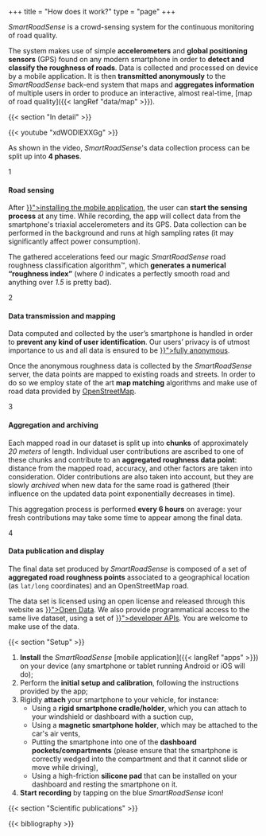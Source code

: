 +++
title = "How does it work?"
type = "page"
+++

<p class="lead"><i>SmartRoadSense</i> is a crowd-sensing system for the continuous monitoring of road quality.</p>

The system makes use of simple **accelerometers** and **global positioning sensors**&nbsp;(GPS) found on any modern smartphone in order to **detect and classify the roughness of roads**.
Data is collected and processed on device by a mobile application.
It is then **transmitted anonymously** to the *SmartRoadSense* back-end system that maps and **aggregates information** of multiple users in order to produce an interactive, almost real-time, [map of road quality]({{< langRef "data/map" >}}).

{{< section "In detail" >}}

{{< youtube "xdWODlEXXGg" >}}

As shown in the video, *SmartRoadSense*'s data collection process can be split up into **4&nbsp;phases**.

<div class="row cards-sequence scroll-in">
    <div class="col-lg-6">
        <div class="card trans-offset-1">
            <div class="card-counter">1</div>
            <div class="card-body">
                <h4 class="card-title">Road sensing</h4>
                <p>
                After <a href="{{< langRef "apps" >}}">installing the mobile application</a>, the user can <b>start the sensing process</b> at any time.
                While recording, the app will collect data from the smartphone's triaxial accelerometers and its GPS.
                Data collection can be performed in the background and runs at high sampling rates (it may significantly affect power consumption).
                </p>
                <p>
                The gathered accelerations feed our magic <i>SmartRoadSense</i> road roughness classification algorithm&trade;, which <b>generates a numerical “roughness index”</b> (where <i>0</i> indicates a perfectly smooth road and anything over <i>1.5</i> is pretty bad).
                </p>
            </div>
        </div>
    </div>
    <div class="col-lg-6">
        <div class="card trans-offset-2">
            <div class="card-counter">2</div>
            <div class="card-body">
                <h4 class="card-title">Data transmission and mapping</h4>
                <p>
                Data computed and collected by the user’s smartphone is handled in order to <b>prevent any kind of user identification</b>.
                Our users’ privacy is of utmost importance to us and all data is ensured to be <a href="{{< langRef "data/privacy" >}}">fully anonymous</a>.
                </p>
                <p>
                Once the anonymous roughness data is collected by the <i>SmartRoadSense</i> server, the data points are mapped to existing roads and streets.
                In order to do so we employ state of the art <b>map matching</b> algorithms and make use of road data provided by <a href="https://www.openstreetmap.org">OpenStreetMap</a>.
                </p>
            </div>
        </div>
    </div>
    <div class="col-lg-6">
        <div class="card trans-offset-3">
            <div class="card-counter">3</div>
            <div class="card-body">
                <h4 class="card-title">Aggregation and archiving</h4>
                <p>
                Each mapped road in our dataset is split up into <b>chunks</b> of approximately <i>20&nbsp;meters</i> of length.
                Individual user contributions are ascribed to one of these chunks and contribute to an <b>aggregated roughness data point</b>:
                distance from the mapped road, accuracy, and other factors are taken into consideration.
                Older contributions are also taken into account, but they are slowly <i>archived</i> when new data for the same road is gathered (their influence on the updated data point exponentially decreases in time).
                </p>
                <p>
                This aggregation process is performed <b>every 6&nbsp;hours</b> on average: your fresh contributions may take some time to appear among the final data.
                </p>
            </div>
        </div>
    </div>
    <div class="col-lg-6">
        <div class="card trans-offset-4">
            <div class="card-counter">4</div>
            <div class="card-body">
                <h4 class="card-title">Data publication and display</h4>
                <p>
                The final data set produced by <i>SmartRoadSense</i> is composed of a set of <b>aggregated road roughness points</b> associated to a geographical location (as <code>lat/long</code> coordinates) and an OpenStreetMap road.
                </p>
                <p>
                The data set is licensed using an open license and released through this website as <a href="{{< langRef "data/open-data" >}}">Open Data</a>.
                We also provide programmatical access to the same live dataset, using a set of <a href="{{< langRef "data/developers" >}}">developer APIs</a>.
                You are welcome to make use of the data.
                </p>
            </div>
        </div>
    </div>
</div>

{{< section "Setup" >}}

1. **Install** the *SmartRoadSense* [mobile application]({{< langRef "apps" >}}) on your device (any smartphone or tablet running Android or iOS will do);
2. Perform the **initial setup and calibration**, following the instructions provided by the app;
3. Rigidly **attach** your smartphone to your vehicle, for instance:
    * Using a **rigid smartphone cradle/holder**, which you can attach to your windshield or dashboard with a suction cup,
    * Using a **magnetic smartphone holder**, which may be attached to the car's air vents,
    * Putting the smartphone into one of the **dashboard pockets/compartments** (please ensure that the smartphone is correctly wedged into the compartment and that it cannot slide or move while driving),
    * Using a high-friction **silicone pad** that can be installed on your dashboard and resting the smartphone on it.
4. **Start recording** by tapping on the blue *SmartRoadSense* icon!

{{< section "Scientific publications" >}}

{{< bibliography >}}
